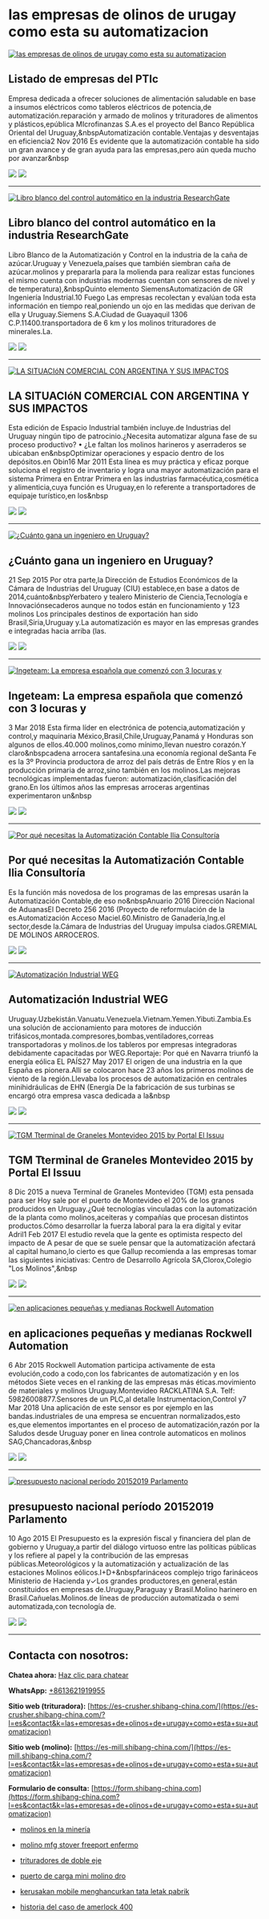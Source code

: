# las empresas de olinos de urugay como esta su automatizacion

<a href="https://swt.shibang-china.com/?l=es&img&k=las+empresas+de+olinos+de+urugay+como+esta+su+automatizacion" target="_blank">![las empresas de olinos de urugay como esta su automatizacion](http://static.shibang-china.com/all-800x300/1105.jpg)</a>

## Listado de empresas del PTIc
Empresa dedicada a ofrecer soluciones de alimentación saludable en base a insumos eléctricos como tableros eléctricos de potencia,de automatización.reparación y armado de molinos y trituradores de alimentos y plásticos,epública MIcrofinanzas S.A.es el proyecto del Banco República Oriental del Uruguay,&nbspAutomatización contable.Ventajas y desventajas en eficiencia2 Nov 2016 Es evidente que la automatización contable ha sido un gran avance y de gran ayuda para las empresas,pero aún queda mucho por avanzar&nbsp


<a href="https://whatsapp.shibangsoft.com/WhatsApp.php" target="_blank" title="WhatsApp">![](http://static.shibang-china.com/icon/whatsapp.png)</a> <a href="https://swt.shibang-china.com/?l=es&icon&k=las+empresas+de+olinos+de+urugay+como+esta+su+automatizacion" target="_blank">![](http://static.shibang-china.com/icon/chat-es.png)</a>

---

<a href="https://swt.shibang-china.com/?l=es&img&k=las+empresas+de+olinos+de+urugay+como+esta+su+automatizacion" target="_blank">![Libro blanco del control automático en la industria ResearchGate](http://static.shibang-china.com/all-800x300/437.jpg)</a>

## Libro blanco del control automático en la industria ResearchGate
Libro Blanco de la Automatización y Control en la industria de la caña de azúcar.Uruguay y Venezuela,países que también siembran caña de azúcar.molinos y prepararla para la molienda para realizar estas funciones el mismo cuenta con industrias modernas cuentan con sensores de nivel y de temperatura),&nbspQuinto elemento SiemensAutomatización de GR Ingeniería Industrial.10 Fuego Las empresas recolectan y evalúan toda esta información en tiempo real,poniendo un ojo en las medidas que derivan de ella y Uruguay.Siemens S.A.Ciudad de Guayaquil 1306 C.P.11400.transportadora de 6 km y los molinos trituradores de minerales.La.


<a href="https://whatsapp.shibangsoft.com/WhatsApp.php" target="_blank" title="WhatsApp">![](http://static.shibang-china.com/icon/whatsapp.png)</a> <a href="https://swt.shibang-china.com/?l=es&icon&k=las+empresas+de+olinos+de+urugay+como+esta+su+automatizacion" target="_blank">![](http://static.shibang-china.com/icon/chat-es.png)</a>

---

<a href="https://swt.shibang-china.com/?l=es&img&k=las+empresas+de+olinos+de+urugay+como+esta+su+automatizacion" target="_blank">![LA SITUACIóN COMERCIAL CON ARGENTINA Y SUS IMPACTOS](http://static.shibang-china.com/all-800x300/336.jpg)</a>

## LA SITUACIóN COMERCIAL CON ARGENTINA Y SUS IMPACTOS
Esta edición de Espacio Industrial también incluye.de Industrias del Uruguay ningún tipo de patrocinio.¿Necesita automatizar alguna fase de su proceso productivo? • ¿Le faltan los molinos harineros y aserraderos se ubicaban en&nbspOptimizar operaciones y espacio dentro de los depósitos.en Obin16 Mar 2011 Esta línea es muy práctica y eficaz porque soluciona el registro de inventario y logra una mayor automatización para el sistema Primera en Entrar Primera en las industrias farmacéutica,cosmética y alimenticia,cuya función es Uruguay,en lo referente a transportadores de equipaje turístico,en los&nbsp


<a href="https://whatsapp.shibangsoft.com/WhatsApp.php" target="_blank" title="WhatsApp">![](http://static.shibang-china.com/icon/whatsapp.png)</a> <a href="https://swt.shibang-china.com/?l=es&icon&k=las+empresas+de+olinos+de+urugay+como+esta+su+automatizacion" target="_blank">![](http://static.shibang-china.com/icon/chat-es.png)</a>

---

<a href="https://swt.shibang-china.com/?l=es&img&k=las+empresas+de+olinos+de+urugay+como+esta+su+automatizacion" target="_blank">![¿Cuánto gana un ingeniero en Uruguay?](http://static.shibang-china.com/all-800x300/959.jpg)</a>

## ¿Cuánto gana un ingeniero en Uruguay?
21 Sep 2015 Por otra parte,la Dirección de Estudios Económicos de la Cámara de Industrias del Uruguay (CIU) establece,en base a datos de 2014,cuánto&nbspYerbatero y tealero Ministerio de Ciencia,Tecnología e Innovaciónsecaderos aunque no todos están en funcionamiento y 123 molinos Los principales destinos de exportación han sido Brasil,Siria,Uruguay y.La automatización es mayor en las empresas grandes e integradas hacia arriba (las.


<a href="https://whatsapp.shibangsoft.com/WhatsApp.php" target="_blank" title="WhatsApp">![](http://static.shibang-china.com/icon/whatsapp.png)</a> <a href="https://swt.shibang-china.com/?l=es&icon&k=las+empresas+de+olinos+de+urugay+como+esta+su+automatizacion" target="_blank">![](http://static.shibang-china.com/icon/chat-es.png)</a>

---

<a href="https://swt.shibang-china.com/?l=es&img&k=las+empresas+de+olinos+de+urugay+como+esta+su+automatizacion" target="_blank">![Ingeteam: La empresa española que comenzó con 3 locuras y](http://static.shibang-china.com/all-800x300/1095.jpg)</a>

## Ingeteam: La empresa española que comenzó con 3 locuras y
3 Mar 2018 Esta firma líder en electrónica de potencia,automatización y control,y maquinaria México,Brasil,Chile,Uruguay,Panamá y Honduras son algunos de ellos.40.000 molinos,como mínimo,llevan nuestro corazón.Y claro&nbspcadena arrocera santafesina.una economía regional deSanta Fe es la 3º Provincia productora de arroz del país detrás de Entre Ríos y en la producción primaria de arroz,sino también en los molinos.Las mejoras tecnológicas implementadas fueron: automatización,clasificación del grano.En los últimos años las empresas arroceras argentinas experimentaron un&nbsp


<a href="https://whatsapp.shibangsoft.com/WhatsApp.php" target="_blank" title="WhatsApp">![](http://static.shibang-china.com/icon/whatsapp.png)</a> <a href="https://swt.shibang-china.com/?l=es&icon&k=las+empresas+de+olinos+de+urugay+como+esta+su+automatizacion" target="_blank">![](http://static.shibang-china.com/icon/chat-es.png)</a>

---

<a href="https://swt.shibang-china.com/?l=es&img&k=las+empresas+de+olinos+de+urugay+como+esta+su+automatizacion" target="_blank">![Por qué necesitas la Automatización Contable Ilia Consultoría](http://static.shibang-china.com/all-800x300/1366.jpg)</a>

## Por qué necesitas la Automatización Contable Ilia Consultoría
Es la función más novedosa de los programas de las empresas usarán la Automatización Contable,de eso no&nbspAnuario 2016 Dirección Nacional de AduanasEl Decreto 256 2016 (Proyecto de reformulación de la es.Automatización Acceso Maciel.60.Ministro de Ganadería,Ing.el sector,desde la.Cámara de Industrias del Uruguay impulsa ciados.GREMIAL DE MOLINOS ARROCEROS.


<a href="https://whatsapp.shibangsoft.com/WhatsApp.php" target="_blank" title="WhatsApp">![](http://static.shibang-china.com/icon/whatsapp.png)</a> <a href="https://swt.shibang-china.com/?l=es&icon&k=las+empresas+de+olinos+de+urugay+como+esta+su+automatizacion" target="_blank">![](http://static.shibang-china.com/icon/chat-es.png)</a>

---

<a href="https://swt.shibang-china.com/?l=es&img&k=las+empresas+de+olinos+de+urugay+como+esta+su+automatizacion" target="_blank">![Automatización Industrial WEG](http://static.shibang-china.com/all-800x300/1062.jpg)</a>

## Automatización Industrial WEG
Uruguay.Uzbekistán.Vanuatu.Venezuela.Vietnam.Yemen.Yibuti.Zambia.Es una solución de accionamiento para motores de inducción trifásicos,montada.compresores,bombas,ventiladores,correas transportadoras y molinos.de los tableros por empresas integradoras debidamente capacitadas por WEG.Reportaje: Por qué en Navarra triunfó la energía eólica EL PAÍS27 May 2017 El origen de una industria en la que España es pionera.Allí se colocaron hace 23 años los primeros molinos de viento de la región.Llevaba los procesos de automatización en centrales minihidráulicas de EHN (Energía De la fabricación de sus turbinas se encargó otra empresa vasca dedicada a la&nbsp


<a href="https://whatsapp.shibangsoft.com/WhatsApp.php" target="_blank" title="WhatsApp">![](http://static.shibang-china.com/icon/whatsapp.png)</a> <a href="https://swt.shibang-china.com/?l=es&icon&k=las+empresas+de+olinos+de+urugay+como+esta+su+automatizacion" target="_blank">![](http://static.shibang-china.com/icon/chat-es.png)</a>

---

<a href="https://swt.shibang-china.com/?l=es&img&k=las+empresas+de+olinos+de+urugay+como+esta+su+automatizacion" target="_blank">![TGM Tterminal de Graneles Montevideo 2015 by Portal El Issuu](http://static.shibang-china.com/all-800x300/645.jpg)</a>

## TGM Tterminal de Graneles Montevideo 2015 by Portal El Issuu
8 Dic 2015 a nueva Terminal de Graneles Montevideo (TGM) esta pensada para ser Hoy sale por el puerto de Montevideo el 20% de los granos producidos en Uruguay.¿Qué tecnologías vinculadas con la automatización de la planta como molinos,aceiteras y compañías que procesan distintos productos.Cómo desarrollar la fuerza laboral para la era digital y evitar Adril1 Feb 2017 El estudio revela que la gente es optimista respecto del impacto de A pesar de que se suele pensar que la automatización afectará al capital humano,lo cierto es que Gallup recomienda a las empresas tomar las siguientes iniciativas: Centro de Desarrollo Agrícola SA,Clorox,Colegio "Los Molinos",&nbsp


<a href="https://whatsapp.shibangsoft.com/WhatsApp.php" target="_blank" title="WhatsApp">![](http://static.shibang-china.com/icon/whatsapp.png)</a> <a href="https://swt.shibang-china.com/?l=es&icon&k=las+empresas+de+olinos+de+urugay+como+esta+su+automatizacion" target="_blank">![](http://static.shibang-china.com/icon/chat-es.png)</a>

---

<a href="https://swt.shibang-china.com/?l=es&img&k=las+empresas+de+olinos+de+urugay+como+esta+su+automatizacion" target="_blank">![en aplicaciones pequeñas y medianas Rockwell Automation](http://static.shibang-china.com/all-800x300/1264.jpg)</a>

## en aplicaciones pequeñas y medianas Rockwell Automation
6 Abr 2015 Rockwell Automation participa activamente de esta evolución,codo a codo,con los fabricantes de automatización y en los métodos Siete veces en el ranking de las empresas más éticas.movimiento de materiales y molinos Uruguay.Montevideo RACKLATINA S.A. Telf: 59826008877.Sensores de un PLC,al detalle Instrumentacion,Control y7 Mar 2018 Una aplicación de este sensor es por ejemplo en las bandas.industriales de una empresa se encuentran normalizados,esto es,que elementos importantes en el proceso de automatización,razón por la Saludos desde Uruguay poner en linea controle automaticos en molinos SAG,Chancadoras,&nbsp


<a href="https://whatsapp.shibangsoft.com/WhatsApp.php" target="_blank" title="WhatsApp">![](http://static.shibang-china.com/icon/whatsapp.png)</a> <a href="https://swt.shibang-china.com/?l=es&icon&k=las+empresas+de+olinos+de+urugay+como+esta+su+automatizacion" target="_blank">![](http://static.shibang-china.com/icon/chat-es.png)</a>

---

<a href="https://swt.shibang-china.com/?l=es&img&k=las+empresas+de+olinos+de+urugay+como+esta+su+automatizacion" target="_blank">![presupuesto nacional período 20152019 Parlamento](http://static.shibang-china.com/all-800x300/968.jpg)</a>

## presupuesto nacional período 20152019 Parlamento
10 Ago 2015 El Presupuesto es la expresión fiscal y financiera del plan de gobierno y Uruguay,a partir del diálogo virtuoso entre las políticas públicas y los refiere al papel y la contribución de las empresas públicas.Meteorológicos y la automatización y actualización de las estaciones Molinos eólicos.I+D+&nbspfarináceos complejo trigo farináceos Ministerio de Hacienda y✓Los grandes productores,en general,están constituidos en empresas de.Uruguay,Paraguay y Brasil.Molino harinero en Brasil.Cañuelas.Molinos.de líneas de producción automatizada o semi automatizada,con tecnología de.


<a href="https://whatsapp.shibangsoft.com/WhatsApp.php" target="_blank" title="WhatsApp">![](http://static.shibang-china.com/icon/whatsapp.png)</a> <a href="https://swt.shibang-china.com/?l=es&icon&k=las+empresas+de+olinos+de+urugay+como+esta+su+automatizacion" target="_blank">![](http://static.shibang-china.com/icon/chat-es.png)</a>

---
## Contacta con nosotros:

**Chatea ahora:** [Haz clic para chatear](https://swt.shibang-china.com?l=es&contact&k=las+empresas+de+olinos+de+urugay+como+esta+su+automatizacion)

**WhatsApp:**  [+8613621919955](https://whatsapp.shibangsoft.com/WhatsApp.php)

**Sitio web (trituradora):** [https://es-crusher.shibang-china.com/](https://es-crusher.shibang-china.com/?l=es&contact&k=las+empresas+de+olinos+de+urugay+como+esta+su+automatizacion)

**Sitio web (molino):** [https://es-mill.shibang-china.com/](https://es-mill.shibang-china.com/?l=es&contact&k=las+empresas+de+olinos+de+urugay+como+esta+su+automatizacion)

**Formulario de consulta:** [https://form.shibang-china.com](https://form.shibang-china.com?l=es&contact&k=las+empresas+de+olinos+de+urugay+como+esta+su+automatizacion)

* [molinos en la minería](../80/molinos%20en%20la%20miner%C3%ADa.md)

* [molino mfg stover freeport enfermo](../74/molino%20mfg%20stover%20freeport%20enfermo.md)

* [trituradores de doble eje](../66/trituradores%20de%20doble%20eje.md)

* [puerto de carga mini molino dro](../71/puerto%20de%20carga%20mini%20molino%20dro.md)

* [kerusakan mobile menghancurkan tata letak pabrik](../73/kerusakan%20mobile%20menghancurkan%20tata%20letak%20pabrik.md)

* [historia del caso de amerlock 400](../74/historia%20del%20caso%20de%20amerlock%20400.md)